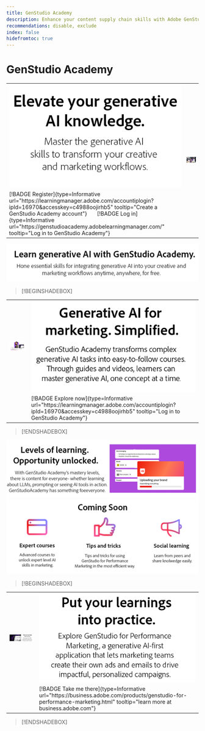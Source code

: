 ```yaml
---
title: GenStudio Academy
description: Enhance your content supply chain skills with Adobe GenStudio Academy
recommendations: disable, exclude
index: false
hidefromtoc: true
---
```

# GenStudio Academy

<table>
 <tr style="border: 0;">
   <td><img src="../assets/elevate-your-generative-ai.png"></td>
   <td rowspan=2><img src="../assets/elevate-your-generative-ai-knowledge.png"></td>
 </tr>
 <tr>
   <td>[!BADGE Register]{type=Informative url="https://learningmanager.adobe.com/accountiplogin?ipId=16970&accesskey=c4988oojirhb5" tooltip="Create a GenStudio Academy account"}&nbsp&nbsp&nbsp&nbsp&nbsp&nbsp&nbsp[!BADGE Log in]{type=Informative url="https://genstudioacademy.adobelearningmanager.com/" tooltip="Log in to GenStudio Academy"}</td>
 </tr>
</table>


<img src="../assets/learn-generative-ai-with-genstudio.png">

>[!BEGINSHADEBOX]

<table>
 <tr style="border: 0;">
  <td><img src="../assets/generative-ai-for-marketing-simplified.png"></td>
  <td><img src="../assets/simplified.png"></td>
 </tr>
 <tr>
   <td>
   </td>
   <td>
   [!BADGE Explore now]{type=Informative url="https://learningmanager.adobe.com/accountiplogin?ipId=16970&accesskey=c4988oojirhb5" tooltip="Log in to GenStudio Academy"}
   </td>
 </tr>
</table>

>[!ENDSHADEBOX]

<img src="../assets/levels-of-learning.png">


<img src="../assets/coming-soon.png">

>[!BEGINSHADEBOX]


<table>
 <tr style="border: 0;">
  <td><img src="../assets/put-your-learnings-into-practice.png"></td>
  <td><img src="../assets/put-your-learnings-into-practice-text.png"></td>
 </tr>
 <tr>
   <td>
   </td>
   <td>
   [!BADGE Take me there]{type=Informative url="https://business.adobe.com/products/genstudio-for-performance-marketing.html" tooltip="learn more at business.adobe.com"}
   </td>
 </tr>
</table>

>[!ENDSHADEBOX]